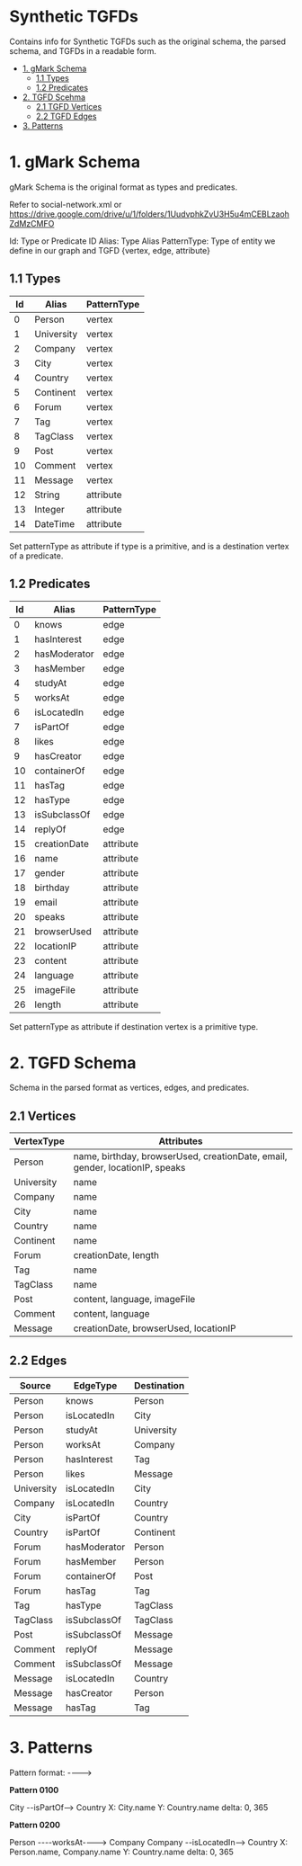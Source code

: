 # Synthetic TGFDs

Contains info for Synthetic TGFDs such as the original schema, the parsed
schema, and TGFDs in a readable form.

- [1. gMark Schema](#1-gmark-schema)
  * [1.1 Types](#11-types)
  * [1.2 Predicates](#12-predicates)
- [2. TGFD Scehma](#2-tgfd-scehma)
  * [2.1 TGFD Vertices](#21-vertices)
  * [2.2 TGFD Edges](#22-edges)
- [3. Patterns](#3-patterns)

# 1. gMark Schema

gMark Schema is the original format as types and predicates.

Refer to social-network.xml or https://drive.google.com/drive/u/1/folders/1UudvphkZvU3H5u4mCEBLzaohZdMzCMFO

Id: Type or Predicate ID
Alias: Type Alias
PatternType: Type of entity we define in our graph and TGFD {vertex, edge, attribute}

## 1.1 Types

Id | Alias      | PatternType
-- | ---------- | ---------
 0 | Person     | vertex
 1 | University | vertex
 2 | Company    | vertex
 3 | City       | vertex
 4 | Country    | vertex
 5 | Continent  | vertex
 6 | Forum      | vertex
 7 | Tag        | vertex
 8 | TagClass   | vertex
 9 | Post       | vertex
10 | Comment    | vertex
11 | Message    | vertex
12 | String     | attribute
13 | Integer    | attribute
14 | DateTime   | attribute

Set patternType as attribute if type is a primitive, and is a destination vertex
of a predicate.

## 1.2 Predicates

Id | Alias        | PatternType
-- | ------------ | -----------
 0 | knows        | edge
 1 | hasInterest  | edge
 2 | hasModerator | edge
 3 | hasMember    | edge
 4 | studyAt      | edge
 5 | worksAt      | edge
 6 | isLocatedIn  | edge
 7 | isPartOf     | edge
 8 | likes        | edge
 9 | hasCreator   | edge
10 | containerOf  | edge
11 | hasTag       | edge
12 | hasType      | edge
13 | isSubclassOf | edge
14 | replyOf      | edge
15 | creationDate | attribute
16 | name         | attribute
17 | gender       | attribute
18 | birthday     | attribute
19 | email        | attribute
20 | speaks       | attribute
21 | browserUsed  | attribute
22 | locationIP   | attribute
23 | content      | attribute
24 | language     | attribute
25 | imageFile    | attribute
26 | length       | attribute

Set patternType as attribute if destination vertex is a primitive type.

# 2. TGFD Schema

Schema in the parsed format as vertices, edges, and predicates.

## 2.1 Vertices

VertexType | Attributes
---------- | ----------
Person     | name, birthday, browserUsed, creationDate, email, gender, locationIP, speaks
University | name
Company    | name
City       | name
Country    | name
Continent  | name
Forum      | creationDate, length
Tag        | name
TagClass   | name
Post       | content, language, imageFile
Comment    | content, language
Message    | creationDate, browserUsed, locationIP

## 2.2 Edges

Source     | EdgeType     | Destination
---------- | ------------ | -----------
Person     | knows        | Person
Person     | isLocatedIn  | City
Person     | studyAt      | University
Person     | worksAt      | Company
Person     | hasInterest  | Tag
Person     | likes        | Message
University | isLocatedIn  | City
Company    | isLocatedIn  | Country
City       | isPartOf     | Country
Country    | isPartOf     | Continent
Forum      | hasModerator | Person
Forum      | hasMember    | Person
Forum      | containerOf  | Post
Forum      | hasTag       | Tag
Tag        | hasType      | TagClass
TagClass   | isSubclassOf | TagClass
Post       | isSubclassOf | Message
Comment    | replyOf      | Message
Comment    | isSubclassOf | Message
Message    | isLocatedIn  | Country
Message    | hasCreator   | Person
Message    | hasTag       | Tag

# 3. Patterns

Pattern format:
<vertexType> --<edgeType>--> <vertexType>

**Pattern 0100**

City --isPartOf--> Country
X: City.name
Y: Country.name
delta: 0, 365

**Pattern 0200**

Person  ----worksAt----> Company
Company --isLocatedIn--> Country
X: Person.name, Company.name
Y: Country.name
delta: 0, 365
